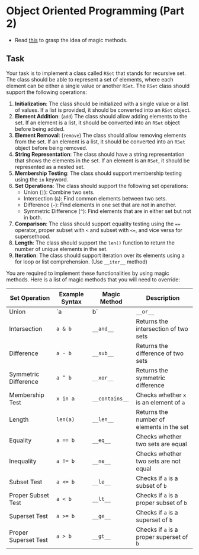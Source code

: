 # Object Oriented Programming (Part 2) 

* Read [this](https://www.analyticsvidhya.com/blog/2021/08/explore-the-magic-methods-in-python/) to grasp the idea of magic methods. 


## Task 

Your task is to implement a class called `RSet` that stands for recursive set. The class should be able to represent a set of elements, where each element can be either a single value or another `RSet`. The `RSet` class should support the following operations:

1. **Initialization**: The class should be initialized with a single value or a list of values. If a list is provided, it should be converted into an `RSet` object.
1. **Element Addition**: (`add`) The class should allow adding elements to the set. If an element is a list, it should be converted into an `RSet` object before being added.
1. **Element Removal**: (`remove`) The class should allow removing elements from the set. If an element is a list, it should be converted into an `RSet` object before being removed.
2. **String Representation**: The class should have a string representation that shows the elements in the set. If an element is an `RSet`, it should be represented as a nested set.
4. **Membership Testing**: The class should support membership testing using the `in` keyword.
3. **Set Operations**: The class should support the following set operations:
	 - Union (`|`): Combine two sets.
	 - Intersection (`&`): Find common elements between two sets.
	 - Difference (`-`): Find elements in one set that are not in another.
	 - Symmetric Difference (`^`): Find elements that are in either set but not in both.
5. **Comparison**: The class should support equality testing using the `==` operator, proper subset with `<` and subset with `<=`, and vice versa for supersethood. 
6. **Length**: The class should support the `len()` function to return the number of unique elements in the set.
7. **Iteration**: The class should support iteration over its elements using a for loop or list comprehension. (Use `__iter__` method)

You are required to implement these functionalities by using magic methods. Here is a list of magic methods that you will need to override:


| Set Operation            | Example Syntax         | Magic Method     | Description                                |
|--------------------------|------------------------|------------------|--------------------------------------------|
| Union                    | `a | b`                | `__or__`         | Returns the union of two sets              |
| Intersection             | `a & b`                | `__and__`        | Returns the intersection of two sets       |
| Difference               | `a - b`                | `__sub__`        | Returns the difference of two sets         |
| Symmetric Difference     | `a ^ b`                | `__xor__`        | Returns the symmetric difference           |
| Membership Test          | `x in a`               | `__contains__`   | Checks whether `x` is an element of `a`    |
| Length                   | `len(a)`               | `__len__`        | Returns the number of elements in the set  |
| Equality                 | `a == b`               | `__eq__`         | Checks whether two sets are equal          |
| Inequality               | `a != b`               | `__ne__`         | Checks whether two sets are not equal      |
| Subset Test              | `a <= b`               | `__le__`         | Checks if `a` is a subset of `b`           |
| Proper Subset Test       | `a < b`                | `__lt__`         | Checks if `a` is a proper subset of `b`    |
| Superset Test            | `a >= b`               | `__ge__`         | Checks if `a` is a superset of `b`         |
| Proper Superset Test     | `a > b`                | `__gt__`         | Checks if `a` is a proper superset of `b`  |`


